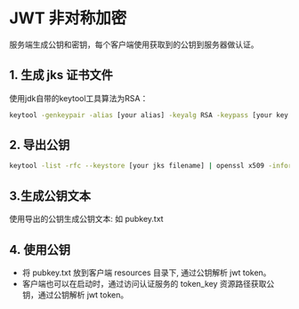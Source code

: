 # JWT 非对称加密

服务端生成公钥和密钥，每个客户端使用获取到的公钥到服务器做认证。

## 1. 生成 jks 证书文件
使用jdk自带的keytool工具算法为RSA：

```bash
keytool -genkeypair -alias [your alias] -keyalg RSA -keypass [your key pass] -keystore [your jks filename] -storepass [your store pass]
```


## 2. 导出公钥

```bash
keytool -list -rfc --keystore [your jks filename] | openssl x509 -inform pem -pubkey
```

## 3.生成公钥文本
使用导出的公钥生成公钥文本: 如 pubkey.txt

## 4. 使用公钥

- 将 pubkey.txt 放到客户端 resources 目录下, 通过公钥解析 jwt token。
- 客户端也可以在启动时，通过访问认证服务的 token_key 资源路径获取公钥，通过公钥解析 jwt token。
